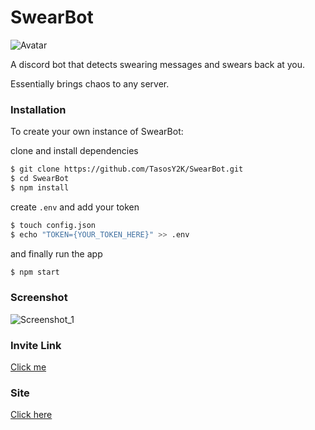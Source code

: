 # SwearBot

![Avatar](https://images-ext-2.discordapp.net/external/U0UbR38KToZHeF7d0DsqWGgtJRAjIxirL9aZBqKo2Yo/%3Fsize%3D2048/https/cdn.discordapp.com/avatars/591703959383834638/3f75066cbbd2f6b50bc51d2a9f5dea92.png?width=300&height=300)

A discord bot that detects swearing messages and swears back at you.

Essentially brings chaos to any server.

### Installation

To create your own instance of SwearBot:

clone and install dependencies

```sh
$ git clone https://github.com/TasosY2K/SwearBot.git
$ cd SwearBot
$ npm install
```
create `.env` and add your token

```sh
$ touch config.json
$ echo "TOKEN={YOUR_TOKEN_HERE}" >> .env
```

and finally run the app

```sh
$ npm start
```

### Screenshot

![Screenshot_1](https://user-images.githubusercontent.com/29873078/62166484-8bae5580-b329-11e9-8d25-649aa1923cee.png)

### Invite Link
[Click me](https://discordapp.com/oauth2/authorize?client_id=591703959383834638&permissions=8&scope=bot)

### Site
[Click here](http://bit.ly/swear-bot)
